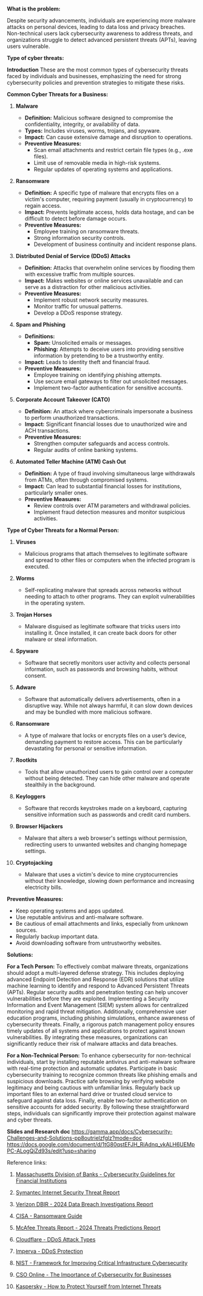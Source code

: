 **What is the problem:**

Despite security advancements, individuals are experiencing more malware attacks on personal devices, leading to data loss and privacy breaches. Non-technical users lack cybersecurity awareness to address threats, and organizations struggle to detect advanced persistent threats (APTs), leaving users vulnerable.



**Type of cyber threats:**


**Introduction**
These are the most common types of cybersecurity threats faced by individuals and businesses, emphasizing the need for strong cybersecurity policies and prevention strategies to mitigate these risks.

**Common Cyber Threats for a Business:**

1. **Malware**
   - **Definition:** Malicious software designed to compromise the confidentiality, integrity, or availability of data.
   - **Types:** Includes viruses, worms, trojans, and spyware.
   - **Impact:** Can cause extensive damage and disruption to operations.
   - **Preventive Measures:**
     - Scan email attachments and restrict certain file types (e.g., .exe files).
     - Limit use of removable media in high-risk systems.
     - Regular updates of operating systems and applications.

2. **Ransomware**
   - **Definition:** A specific type of malware that encrypts files on a victim's computer, requiring payment (usually in cryptocurrency) to regain access.
   - **Impact:** Prevents legitimate access, holds data hostage, and can be difficult to detect before damage occurs.
   - **Preventive Measures:**
     - Employee training on ransomware threats.
     - Strong information security controls.
     - Development of business continuity and incident response plans.

3. **Distributed Denial of Service (DDoS) Attacks**
   - **Definition:** Attacks that overwhelm online services by flooding them with excessive traffic from multiple sources.
   - **Impact:** Makes websites or online services unavailable and can serve as a distraction for other malicious activities.
   - **Preventive Measures:**
     - Implement robust network security measures.
     - Monitor traffic for unusual patterns.
     - Develop a DDoS response strategy.

4. **Spam and Phishing**
   - **Definitions:**
     - **Spam:** Unsolicited emails or messages.
     - **Phishing:** Attempts to deceive users into providing sensitive information by pretending to be a trustworthy entity.
   - **Impact:** Leads to identity theft and financial fraud.
   - **Preventive Measures:**
     - Employee training on identifying phishing attempts.
     - Use secure email gateways to filter out unsolicited messages.
     - Implement two-factor authentication for sensitive accounts.

5. **Corporate Account Takeover (CATO)**
   - **Definition:** An attack where cybercriminals impersonate a business to perform unauthorized transactions.
   - **Impact:** Significant financial losses due to unauthorized wire and ACH transactions.
   - **Preventive Measures:**
     - Strengthen computer safeguards and access controls.
     - Regular audits of online banking systems.

6. **Automated Teller Machine (ATM) Cash Out**
   - **Definition:** A type of fraud involving simultaneous large withdrawals from ATMs, often through compromised systems.
   - **Impact:** Can lead to substantial financial losses for institutions, particularly smaller ones.
   - **Preventive Measures:**
     - Review controls over ATM parameters and withdrawal policies.
     - Implement fraud detection measures and monitor suspicious activities.

**Type of Cyber Threats for a Normal Person:**

1. **Viruses**
   - Malicious programs that attach themselves to legitimate software and spread to other files or computers when the infected program is executed.

2. **Worms**
   - Self-replicating malware that spreads across networks without needing to attach to other programs. They can exploit vulnerabilities in the operating system.

3. **Trojan Horses**
   - Malware disguised as legitimate software that tricks users into installing it. Once installed, it can create back doors for other malware or steal information.

4. **Spyware**
   - Software that secretly monitors user activity and collects personal information, such as passwords and browsing habits, without consent.

5. **Adware**
   - Software that automatically delivers advertisements, often in a disruptive way. While not always harmful, it can slow down devices and may be bundled with more malicious software.

6. **Ransomware**
   - A type of malware that locks or encrypts files on a user’s device, demanding payment to restore access. This can be particularly devastating for personal or sensitive information.

7. **Rootkits**
   - Tools that allow unauthorized users to gain control over a computer without being detected. They can hide other malware and operate stealthily in the background.

8. **Keyloggers**
   - Software that records keystrokes made on a keyboard, capturing sensitive information such as passwords and credit card numbers.

9. **Browser Hijackers**
   - Malware that alters a web browser's settings without permission, redirecting users to unwanted websites and changing homepage settings.

10. **Cryptojacking**
    - Malware that uses a victim's device to mine cryptocurrencies without their knowledge, slowing down performance and increasing electricity bills.

**Preventive Measures:**
- Keep operating systems and apps updated.
- Use reputable antivirus and anti-malware software.
- Be cautious of email attachments and links, especially from unknown sources.
- Regularly backup important data.
- Avoid downloading software from untrustworthy websites.

**Solutions:**

**For a Tech Person:**
To effectively combat malware threats, organizations should adopt a multi-layered defense strategy. This includes deploying advanced Endpoint Detection and Response (EDR) solutions that utilize machine learning to identify and respond to Advanced Persistent Threats (APTs). Regular security audits and penetration testing can help uncover vulnerabilities before they are exploited. Implementing a Security Information and Event Management (SIEM) system allows for centralized monitoring and rapid threat mitigation. Additionally, comprehensive user education programs, including phishing simulations, enhance awareness of cybersecurity threats. Finally, a rigorous patch management policy ensures timely updates of all systems and applications to protect against known vulnerabilities. By integrating these measures, organizations can significantly reduce their risk of malware attacks and data breaches.

**For a Non-Technical Person:**
To enhance cybersecurity for non-technical individuals, start by installing reputable antivirus and anti-malware software with real-time protection and automatic updates. Participate in basic cybersecurity training to recognize common threats like phishing emails and suspicious downloads. Practice safe browsing by verifying website legitimacy and being cautious with unfamiliar links. Regularly back up important files to an external hard drive or trusted cloud service to safeguard against data loss. Finally, enable two-factor authentication on sensitive accounts for added security. By following these straightforward steps, individuals can significantly improve their protection against malware and cyber threats.


**Slides and Research doc**
https://gamma.app/docs/Cybersecurity-Challenges-and-Solutions-pp8outrielzfglz?mode=doc
https://docs.google.com/document/d/1tG80qstEFJH_RiAdnq_vkALH6UEMpPC-ALogQjZd93s/edit?usp=sharing

Reference links:

1. [Massachusetts Division of Banks - Cybersecurity Guidelines for Financial Institutions](https://www.mass.gov/guides/cybersecurity-guidelines-for-financial-institutions)

2. [Symantec Internet Security Threat Report](https://www.broadcom.com/company/newsroom/press-releases?filtrers=1516&category=internet-security-threat-report)

3. [Verizon DBIR - 2024 Data Breach Investigations Report](https://enterprise.verizon.com/resources/reports/dbir/)

4. [CISA - Ransomware Guide](https://www.cisa.gov/stopransomware)

5. [McAfee Threats Report - 2024 Threats Predictions Report](https://www.mcafee.com/enterprise/en-us/security-awareness/reports/threats-predictions-2024.html)

6. [Cloudflare - DDoS Attack Types](https://www.cloudflare.com/learning/ddos/ddos-attack-types/)

7. [Imperva - DDoS Protection](https://www.imperva.com/learn/ddos/ddos-protection/)

8. [NIST - Framework for Improving Critical Infrastructure Cybersecurity](https://www.nist.gov/cyberframework)

9. [CSO Online - The Importance of Cybersecurity for Businesses](https://www.csoonline.com/article/3651333/why-cybersecurity-needs-to-be-a-top-priority-for-small-businesses.html)

10. [Kaspersky - How to Protect Yourself from Internet Threats](https://www.kaspersky.com/resource-center/preemptive-safety/how-to-protect-yourself-from-internet-threats)

